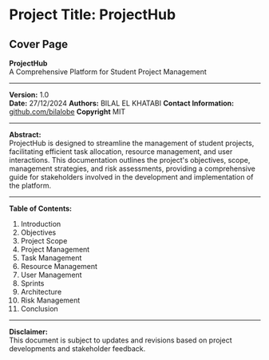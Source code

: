# Project Title: ProjectHub

## Cover Page

**ProjectHub**  
A Comprehensive Platform for Student Project Management

---

**Version:** 1.0  
**Date:** 27/12/2024 
**Authors:** BILAL EL KHATABI 
**Contact Information:** [github.com/bilalobe](https://github.com/bilalobe)
**Copyright** MIT

---

**Abstract:**  
ProjectHub is designed to streamline the management of student projects, facilitating efficient task allocation, resource management, and user interactions. This documentation outlines the project's objectives, scope, management strategies, and risk assessments, providing a comprehensive guide for stakeholders involved in the development and implementation of the platform.

---

**Table of Contents:**  
1. Introduction  
2. Objectives  
3. Project Scope  
4. Project Management  
5. Task Management  
6. Resource Management  
7. User Management  
8. Sprints  
9. Architecture  
10. Risk Management  
11. Conclusion  

--- 

**Disclaimer:**  
This document is subject to updates and revisions based on project developments and stakeholder feedback.